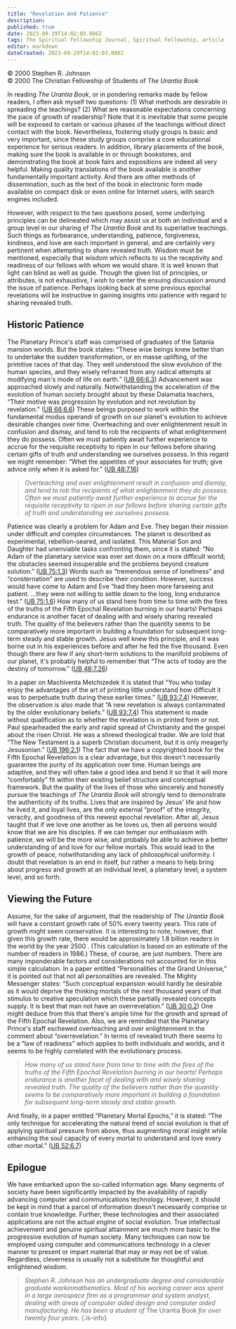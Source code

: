 ```yaml
---
title: "Revelation And Patience"
description: 
published: true
date: 2023-09-29T14:02:03.086Z
tags: The Spiritual Fellowship Journal, Spiritual Fellowship, article
editor: markdown
dateCreated: 2023-09-29T14:02:03.086Z
---
```


<p class="v-card v-sheet theme--light gray lighten-3 px-2">© 2000 Stephen R. Johnson<br>© 2000 The Christian Fellowship of Students of <i>The Urantia Book</i></p>

In reading _The Urantia Book_, or in pondering remarks made by fellow readers, I often ask myself two questions: (1) What methods are desirable in spreading the teachings? (2) What are reasonable expectations concerning the pace of growth of readership? Note that it is inevitable that some people will be exposed to certain or various phases of the teachings without direct contact with the book. Nevertheless, fostering study groups is basic and very important, since these study groups comprise a core educational experience for serious readers. In addition, library placements of the book, making sure the book is available in or through bookstores, and demonstrating the book at book fairs and expositions are indeed all very helpful. Making quality translations of the book available is another fundamentally important activity. And there are other methods of dissemination, such as the text of the book in electronic form made available on compact disk or even online for Internet users, with search engines included.

However, with respect to the two questions posed, some underlying principles can be delineated which may assist us at both an individual and a group level in our sharing of _The Urantia Book_ and its superlative teachings. Such things as forbearance, understanding, patience, forgiveness, kindness, and love are each important in general, and are certainly very pertinent when attempting to share revealed truth. Wisdom must be mentioned, especially that wisdom which reflects to us the receptivity and readiness of our fellows with whom we would share. It is well known that light can blind as well as guide. Though the given list of principles, or attributes, is not exhaustive, I wish to center the ensuing discussion around the issue of patience. Perhaps looking back at some previous epochal revelations will be instructive in gaining insights into patience with regard to sharing revealed truth.

## Historic Patience

The Planetary Prince's staff was comprised of graduates of the Satania mansion worlds. But the book states: “These wise beings knew better than to undertake the sudden transformation, or en masse uplifting, of the primitive races of that day. They well understood the slow evolution of the human species, and they wisely refrained from any radical attempts at modifying man's mode of life on earth.” ([UB 66:6.3](/en/The_Urantia_Book/66#p6_3)) Advancement was approached slowly and naturally. Notwithstanding the acceleration of the evolution of human society brought about by these Dalamatia teachers, “Their motive was progression by evolution and not revolution by revelation.” ([UB 66:6.6](/en/The_Urantia_Book/66#p6_6)) These beings purposed to work within the fundamental modus operandi of growth on our planet's evolution to achieve desirable changes over time. Overteaching and over enlightenment result in confusion and dismay, and tend to rob the recipients of what enlightenment they do possess. Often we must patiently await further experience to accrue for the requisite receptivity to ripen in our fellows before sharing certain gifts of truth and understanding we ourselves possess. In this regard we might remember: “Whet the appetites of your associates for truth; give advice only when it is asked for.” ([UB 48:7.16](/en/The_Urantia_Book/48#p7_16))

> _Overteaching and over enlightenment result in confusion and dismay, and tend to rob the recipients of what enlightenment they do possess. Often we must patiently await further experience to accrue for the requisite receptivity to ripen in our fellows before sharing certain gifts of truth and understanding we ourselves possess._

Patience was clearly a problem for Adam and Eve. They began their mission under difficult and complex circumstances. The planet is described as experimental, rebellion-seared, and isolated. This Material Son and Daughter had unenviable tasks confronting them, since it is stated: “No Adam of the planetary service was ever set down on a more difficult world; the obstacles seemed insuperable and the problems beyond creature solution.” ([UB 75:1.3](/en/The_Urantia_Book/75#p1_3)) Words such as “tremendous sense of loneliness” and “consternation” are used to describe their condition. However, success would have come to Adam and Eve “had they been more farseeing and patient. ...they were not willing to settle down to the long, long endurance test.” ([UB 75:1.6](/en/The_Urantia_Book/75#p1_6)) How many of us stand here from time to time with the fires of the truths of the Fifth Epochal Revelation burning in our hearts! Perhaps endurance is another facet of dealing with and wisely sharing revealed truth. The quality of the believers rather than the quantity seems to be comparatively more important in building a foundation for subsequent long-term steady and stable growth. Jesus well knew this principle, and it was borne out in his experiences before and after he fed the five thousand. Even though there are few if any short-term solutions to the manifold problems of our planet, it's probably helpful to remember that “The acts of today are the destiny of tomorrow.” ([UB 48:7.26](/en/The_Urantia_Book/48#p7_26))

In a paper on Machiventa Melchizedek it is stated that “You who today enjoy the advantages of the art of printing little understand how difficult it was to perpetuate truth during these earlier times.” ([UB 93:7.4](/en/The_Urantia_Book/93#p7_4)) However, the observation is also made that “A new revelation is always contaminated by the older evolutionary beliefs.” ([UB 93:7.4](/en/The_Urantia_Book/93#p7_4)) This statement is made without qualification as to whether the revelation is in printed form or not. Paul spearheaded the early and rapid spread of Christianity and the gospel about the risen Christ. He was a shrewd theological trader. We are told that “The New Testament is a superb Christian document, but it is only meagerly Jesusonian.” ([UB 196:2.1](/en/The_Urantia_Book/196#p2_1)) The fact that we have a copyrighted book for the Fifth Epochal Revelation is a clear advantage, but this doesn't necessarily guarantee the purity of its application over time. Human beings are adaptive, and they will often take a good idea and bend it so that it will more “comfortably” fit within their existing belief structure and conceptual framework. But the quality of the lives of those who sincerely and honestly pursue the teachings of _The Urantia Book_ will strongly tend to demonstrate the authenticity of its truths. Lives that are inspired by Jesus' life and how he lived it, and loyal lives, are the only external “proof” of the integrity, veracity, and goodness of this newest epochal revelation. After all, Jesus taught that if we love one another as he loves us, then all persons would know that we are his disciples. If we can temper our enthusiasm with patience, we will be the more wise, and probably be able to achieve a better understanding of and love for our fellow mortals. This would lead to the growth of peace, notwithstanding any lack of philosophical uniformity. I doubt that revelation is an end in itself, but rather a means to help bring about progress and growth at an individual level, a planetary level, a system level, and so forth.

## Viewing the Future

Assume, for the sake of argument, that the readership of _The Urantia Book_ will have a constant growth rate of 50% every twenty years. This rate of growth might seem conservative. It is interesting to note, however, that given this growth rate, there would be approximately 1.8 billion readers in the world by the year 2500 . (This calculation is based on an estimate of the number of readers in 1986.) These, of course, are just numbers. There are many imponderable factors and considerations not accounted for in this simple calculation. In a paper entitled “Personalities of the Grand Universe,” it is pointed out that not all personalities are revealed. The Mighty Messenger states: “Such conceptual expansion would hardly be desirable as it would deprive the thinking mortals of the next thousand years of that stimulus to creative speculation which these partially revealed concepts supply. It is best that man not have an overrevelation.” ([UB 30:0.2](/en/The_Urantia_Book/30#p0_2)) One might deduce from this that there's ample time for the growth and spread of the Fifth Epochal Revelation. Also, we are reminded that the Planetary Prince's staff eschewed overteaching and over enlightenment in the comment about “overrevelation.” In terms of revealed truth there seems to be a “law of readiness” which applies to both individuals and worlds, and it seems to be highly correlated with the evolutionary process.

> _How many of us stand here from time to time with the fires of the truths of the Fifth Epochal Revelation burning in our hearts! Perhaps endurance is another facet of dealing with and wisely sharing revealed truth. The quality of the believers rather than the quantity seems to be comparatively more important in building a foundation for subsequent long-term steady and stable growth._

And finally, in a paper entitled “Planetary Mortal Epochs,” it is stated: “The only technique for accelerating the natural trend of social evolution is that of applying spiritual pressure from above, thus augmenting moral insight while enhancing the soul capacity of every mortal to understand and love every other mortal.” ([UB 52:6.7](/en/The_Urantia_Book/52#p6_7))

## Epilogue

We have embarked upon the so-called information age. Many segments of society have been significantly impacted by the availability of rapidly advancing computer and communications technology. However, it should be kept in mind that a parcel of information doesn't necessarily comprise or contain true knowledge. Further, these technologies and their associated applications are not the actual _engine_ of social evolution. True intellectual achievement and genuine spiritual attainment are much more basic to the progressive evolution of human society. Many techniques can now be employed using computer and communications technology in a clever manner to present or impart material that may or may not be of value. Regardless, cleverness is usually not a substitute for thoughtful and enlightened wisdom.

> _Stephen R. Johnson has an undergraduate degree and considerable graduate workinmathematics. Most of his working career was spent in a large aerospace firm as a programmer and system analyst, dealing with areas of computer aided design and computer aided manufacturing. He has been a student of_ The Urantia Book _for over twemty four years._
{.is-info}